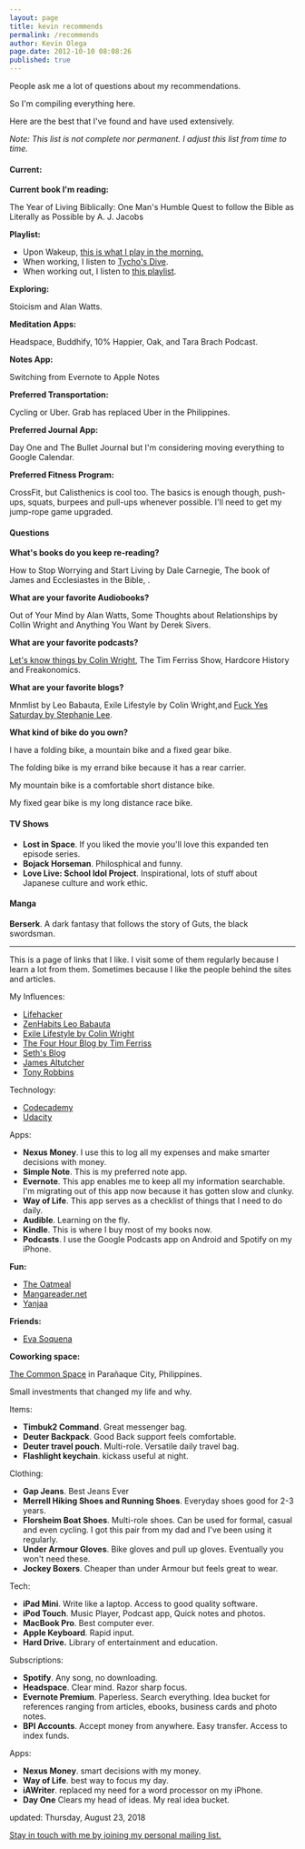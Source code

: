 ```yaml
---
layout: page
title: kevin recommends
permalink: /recommends
author: Kevin Olega
page.date: 2012-10-10 08:08:26
published: true
---
```


People ask me a lot of questions about my recommendations.

So I'm compiling everything here.

Here are the best that I've found and have used extensively. 

_Note: This list is not complete nor permanent. I adjust this list from time to time._

#### Current:

**Current book I'm reading:** 

The Year of Living Biblically: One Man's Humble Quest to follow the Bible as Literally as Possible by A. J. Jacobs

**Playlist:** 

- Upon Wakeup, [this is what I play in the morning.][1]
- When working, I listen to [Tycho's Dive][2].
- When working out, I listen to [this playlist][3].

**Exploring:**

Stoicism and Alan Watts.

**Meditation Apps:**

Headspace,  Buddhify, 10% Happier, Oak, and Tara Brach Podcast.

**Notes App:** 

Switching from Evernote to Apple Notes

**Preferred Transportation:**

Cycling or Uber. Grab has replaced Uber in the Philippines.

**Preferred Journal App:**

Day One and The Bullet Journal but I'm considering moving everything to Google Calendar.

**Preferred Fitness Program:**

CrossFit, but Calisthenics is cool too. The basics is enough though, push-ups, squats, burpees and pull-ups whenever possible. I'll need to get my jump-rope game upgraded.

#### Questions

**What's books do you keep re-reading?**

How to Stop Worrying and Start Living by Dale Carnegie, The book of James and Ecclesiastes in the Bible, .

**What are your favorite Audiobooks?**

Out of Your Mind by Alan Watts, Some Thoughts about Relationships by Collin Wright and Anything You Want by Derek Sivers.

**What are your favorite podcasts?**

[Let's know things by Colin Wright][4], The Tim Ferriss Show, Hardcore History and Freakonomics.

**What are your favorite blogs?**

Mnmlist by Leo Babauta, Exile Lifestyle by Colin Wright,and [Fuck Yes Saturday by Stephanie Lee][5].

**What kind of bike do you own?**

I have a folding bike, a mountain bike and a fixed gear bike. 

The folding bike is my errand bike because it has a rear carrier.

My mountain bike is a comfortable short distance bike.

My fixed gear bike is my long distance race bike.

#### TV Shows

- **Lost in Space**. If you liked the movie you'll love this expanded ten episode series.
- **Bojack Horseman**. Philosphical and funny.
- **Love Live: School Idol Project**. Inspirational, lots of stuff about Japanese culture and work ethic.

#### Manga
**Berserk**. A dark fantasy that follows the story of Guts, the black swordsman.

---- 

This is a page of links that I like. I visit some of them regularly because I learn a lot from them. Sometimes because I like the people behind the sites and articles.

My Influences:

*   [Lifehacker][6]
*   [ZenHabits Leo Babauta][7]
*   [Exile Lifestyle by Colin Wright][8]
*   [The Four Hour Blog by Tim Ferriss][9]
*   [Seth's Blog][10]
*   [James Altutcher][11]
*   [Tony Robbins][12]

Technology:

*   [Codecademy][13]
*   [Udacity][14]

Apps:

*   **Nexus Money**. I use this to log all my expenses and make smarter decisions with money.
*   **Simple Note**. This is my preferred note app.
*   **Evernote**. This app enables me to keep all my information searchable. I'm migrating out of this app now because it has gotten slow and clunky.
*   **Way of Life**. This app serves as a checklist of things that I need to do daily.
*   **Audible**. Learning on the fly.
*   **Kindle**. This is where I buy most of my books now.
*   **Podcasts**. I use the Google Podcasts app on Android and Spotify on my iPhone.

**Fun:**

*   [The Oatmeal][15]
*   [Mangareader.net][16]
*   [Yanjaa][17]

**Friends:**

- [Eva Soquena][18]

**Coworking space:** 

[The Common Space][19] in Parañaque City, Philippines.


Small investments that changed my life and why.

Items:
 - **Timbuk2 Command**. Great messenger bag.
- **Deuter Backpack**. Good Back support feels comfortable.
- **Deuter travel pouch**. Multi-role. Versatile daily travel bag.
- **Flashlight keychain**. kickass useful at night.

Clothing:
- **Gap Jeans**. Best Jeans Ever
- **Merrell Hiking Shoes and Running Shoes**. Everyday shoes good for 2-3 years. 
- **Florsheim Boat Shoes**. Multi-role shoes. Can be used for formal, casual and even cycling. I got this pair from my dad and I've been using it regularly.
- **Under Armour Gloves**. Bike gloves and pull up gloves. Eventually you won't need these.
- **Jockey Boxers**. Cheaper than under Armour but feels great to wear.

Tech:
- **iPad Mini**. Write like a laptop. Access to good quality software.
- **iPod Touch**. Music Player, Podcast app, Quick notes and photos.
- **MacBook Pro**. Best computer ever.
- **Apple Keyboard**. Rapid input.
- **Hard Drive.** Library of entertainment and education.

Subscriptions:
- **Spotify**. Any song, no downloading. 
- **Headspace**. Clear mind. Razor sharp focus. 
- **Evernote Premium**. Paperless. Search everything. Idea bucket for references ranging from articles, ebooks, business cards and photo notes.
- **BPI Accounts**. Accept money from anywhere. Easy transfer. Access to index funds.

Apps:
- **Nexus Money**. smart decisions with my money.
- **Way of Life**. best way to focus my day.
- **iAWriter**.  replaced my need for a word processor on my iPhone.
- **Day One** Clears my head of ideas. My real idea bucket.



updated: Thursday, August 23, 2018

[Stay in touch with me by joining my personal mailing list.][20]

[1]:	https://open.spotify.com/user/spotifyusa/playlist/3uz1GV5nKYM4XPhBJagqgy
[2]:	https://open.spotify.com/album/7xmuaP4wdzra1MaQizHioZ?si=q5SE7GEvRU6qBzhKnN8EdA
[3]:	https://open.spotify.com/user/12147856240/playlist/64FFgiVt8xK9g2CXA62Swm?si=pW2bXVi1R5yqzvmfXGrDGw
[4]:	http://letsknowthings.com/
[5]:	http://thefyslife.com/
[6]:	http://lifehacker.com
[7]:	http://zenhabits.net
[8]:	http://exilelifestyle.com
[9]:	http://fourhourworkweek.com/blog
[10]:	http://sethgodin.typepad.com/
[11]:	https://jamesaltucher.com/
[12]:	http://TonyRobbins.com
[13]:	http://codecademy.com
[14]:	http://udacity.com
[15]:	http://theoatmeal.com
[16]:	http://mangareader.net
[17]:	http://yanjaa.com
[18]:	http://itsevamarie.blogspot.com
[19]:	https://www.thecommonspace.ph
[20]:	http://eepurl.com/oCUar